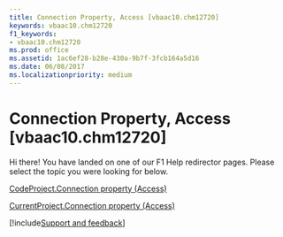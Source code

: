 ```yaml
---
title: Connection Property, Access [vbaac10.chm12720]
keywords: vbaac10.chm12720
f1_keywords:
- vbaac10.chm12720
ms.prod: office
ms.assetid: 1ac6ef28-b28e-430a-9b7f-3fcb164a5d16
ms.date: 06/08/2017
ms.localizationpriority: medium
---
```



# Connection Property, Access [vbaac10.chm12720]

Hi there! You have landed on one of our F1 Help redirector pages. Please select the topic you were looking for below.

[CodeProject.Connection property (Access)](https://msdn.microsoft.com/library/3fb6bb6f-83c9-f682-79fc-6cdace654d26%28Office.15%29.aspx)

[CurrentProject.Connection property (Access)](https://msdn.microsoft.com/library/ab956942-deff-793f-e5e6-7412554f9950%28Office.15%29.aspx)

[!include[Support and feedback](~/includes/feedback-boilerplate.md)]